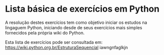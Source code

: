 # Lista básica de exercícios em Python

A resolução destes exercícios tem como objetivo iniciar os estudos na lingaguem Python, iniciando desde de seus exercícios mais simples fornecidos pela própria wiki do Python.

Esta lista de exercícios pode ser consultada em:
https://wiki.python.org.br/EstruturaSequencial
iawngnfaglkjn